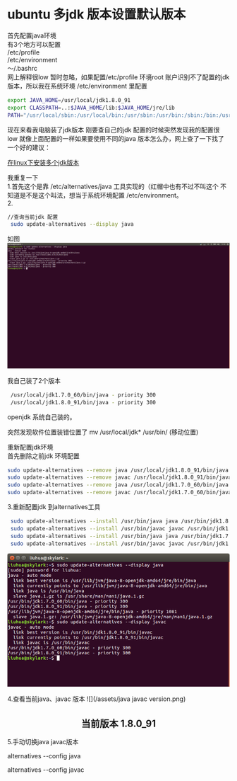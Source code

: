 # ubuntu 多jdk 版本设置默认版本

首先配置java环境  
有3个地方可以配置  
/etc/profile  
/etc/environment  
～/.bashrc  
网上解释很low 暂时忽略，如果配置/etc/profile 环境root 账户识别不了配置的jdk版本，所以我在系统环境
/etc/environment 里配置

```bash
export JAVA_HOME=/usr/local/jdk1.8.0_91
export CLASSPATH=..:$JAVA_HOME/lib:$JAVA_HOME/jre/lib
PATH="/usr/local/sbin:/usr/local/bin:/usr/sbin:/usr/bin:/sbin:/bin:/usr/games:/usr/local/games:/usr/local/jdk1.8.0_91/bin"

```
现在来看我电脑装了jdk版本
刚要查自己的jdk 配置的时候突然发现我的配置很low 就像上面配置的一样如果要使用不同的java 版本怎么办，网上查了一下找了一个好的建议：

[在linux下安装多个jdk版本](http://yusan.github.io/blog/2014/11/21/zai-linuxxia-an-zhuang-duo-ge-jdkban-ben/)

我重复一下   
1.首先这个是靠 /etc/alternatives/java 工具实现的（红帽中也有不过不叫这个 不知道是不是这个叫法，想当于系统环境配置 /etc/environment。  
2.
```bash
//查询当前jdk 配置
 sudo update-alternatives --display java

```
如图![](/assets/display_java.png)

我自己装了2个版本
```bash
 /usr/local/jdk1.7.0_60/bin/java - priority 300
 /usr/local/jdk1.8.0_91/bin/java - priority 300
```
openjdk 系统自己装的。

突然发现软件位置装错位置了 mv /usr/local/jdk* /usr/bin/ (移动位置)

重新配置jdk环境  
首先删除之前jdk 环境配置
```bash
sudo update-alternatives --remove java /usr/local/jdk1.8.0_91/bin/java
sudo update-alternatives --remove javac /usr/local/jdk1.8.0_91/bin/javac
sudo update-alternatives --remove java /usr/local/jdk1.7.0_60/bin/java
sudo update-alternatives --remove javac /usr/local/jdk1.7.0_60/bin/javac
```

3.重新配置jdk 到alternatives工具
```bash
 sudo update-alternatives --install /usr/bin/java java /usr/bin/jdk1.8.0_91/bin/java 300
 sudo update-alternatives --install /usr/bin/javac javac /usr/bin/jdk1.8.0_91/bin/javac 300
 sudo update-alternatives --install /usr/bin/java java /usr/bin/jdk1.7.0_60/bin/java 300
 sudo update-alternatives --install /usr/bin/javac javac /usr/bin/jdk1.7.0_60/bin/javac 300
```
  ![](/assets/jdk_configure.png)

4.查看当前java、javac 版本
![](/assets/java javac version.png)
                   <h2 style="text-align:center">当前版本 1.8.0_91 </h2>  

5.手动切换java javac版本

  alternatives --config java
  
  alternatives --config javac
